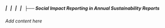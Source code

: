 ##### |   |   |   |   ├── Social Impact Reporting in Annual Sustainability Reports

*Add content here*